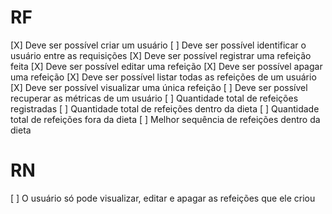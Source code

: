 # RF

[X] Deve ser possível criar um usuário
[ ] Deve ser possível identificar o usuário entre as requisições
[X] Deve ser possível registrar uma refeição feita
[X] Deve ser possível editar uma refeição
[X] Deve ser possível apagar uma refeição
[X] Deve ser possível listar todas as refeições de um usuário
[X] Deve ser possível visualizar uma única refeição
[ ] Deve ser possível recuperar as métricas de um usuário
    [ ] Quantidade total de refeições registradas
    [ ] Quantidade total de refeições dentro da dieta
    [ ] Quantidade total de refeições fora da dieta
    [ ] Melhor sequência de refeições dentro da dieta

# RN

[ ] O usuário só pode visualizar, editar e apagar as refeições que ele criou